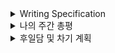 <details>
<summary>Writing Specification</summary>
<div markdown="1">

>Date : 22.01.28
>
>강좌 분류 : None
>
>>강좌 번호 : None
>>
>>제목 : None

</div>
</details>

<details>
<summary>나의 주간 총평</summary>
<div markdown="1">

슬슬 시스템이 자리 잡아감에 따라 개개인마다의 장점과 개성이 드러난 케이스들을 확인할 수 있었다.

이번 주는 내가 모더레이터였으므로, 지난 주의 회고와 목표를 잘 이행했는지 짤막하게 점검하는 시간을 가져보자.

-=-=-=-=-=-=-=-=-=-=-=-=-=-=-=-=-=-=-=-=-=-=-=-=-=-=-=-=-=-=-=-=-=-=-=-=-=-=-=-=-=-=-=-=-=-=-=-=-=-=-

<details>
<summary>지난 주 회고 및 목표 이행 피드백</summary>
<div markdown="1">

1. 잘.좋.게

> **Github에 공부한 것을 정리**

이 부분은 이번 주도 나름 잘 진행했다고 여겨진다.

다만 아쉬운 것은 Pytorch 강의라고 정리를 세밀하게 못한 부분이 보였다.

코딩이라고 쉬이 넘어갈 수 있는 부분은 아니니, **다른 캠퍼분들의 정리를 참고하여 나의 정리 포맷을 찾아보자.**

> **계획을 세워 공부하고 조원들과 상호 피드백**

역시 잘 진행되었다. 후술하겠지만 다른 쪽에서도 이 부분만큼은 발전이 있었다고 생각한다.

다만 다른 캠퍼분들의 피드백 분포에 의하면, 강의 정리 내용에 대한 피드백보다는 경험담에 대한 피드백이 많았다.

~~내 경험담이 또 맛집이긴 한데,~~ 사실 경험담은 강의 내용을 이해할 때 도움이 됬으면 싶어 적어 놓은 것이다.

> ??? : 사실 강의 정리 내용 피드백이 들어오면 너무 기쁠 것 같아요. 그래서 제 친구 부앵이를 데려왔ㅇ...

내 강의 정리 내용이 그만큼 **가독성이 떨어지고 읽기 힘든** 정리라고도 이해할 수 있는 상황이다.
> **절대 다른 캠퍼분들의 피드백이 잘못되었다고 생각하지 않는다.**
> 
> 그런 이야기가 아니라, 보다 강의 정리 내용이 돋보이게 작성할 것이란 의미이다.

내가 작성한 **강의 정리 내용에 대한 피드백이 더 들어올 수 있도록, 더 강의 내용 정리에 힘을 쓰겠다.**

2. 잘.아.부
   
> **계획 완수 실패 문제**

사실 이건 좀 심각했다. 계획 이행률이 50~70% 사이를 도는 상황이다.

어우.. 데이터는 거짓말을 하지 않으니 내가 문제다.

**목표를 세울 때 하루 하루의 목표를 조금 더 방어적으로 세우고, 공부할 기간을 늘리는 방법을 적용해볼 것이다.**

> **개인 공부 미진 부분 해결**

확률과 통계는 나름 열심히 정리해봤는데, 문제는 RNN이었다.

이건 내 문제다. RNN 역전파를 아직도 완벽히 이해하지 못했다.

**흠.. 설 연휴를 잘 활용해봐야겠다.**

3. 도.시.

**Github 외 블로그 개설, 정리**

정말 최고의 판단이었다. 수식입력, 링크 걸기 모든게 너무 편한 Notion!!!!!!!

거기에 더해, Daily draft를 Github에 남기고 최종 정리는 Notion을 활용하는 식으로 작성하니까

매일의 작업 소요도 훨씬 줄어들고 편했다.

**그 반동으로 Github는 부실하니 캠퍼분들께는 Notion을 더 읽도록 말씀드리면 될 것 같다.**

물론.. 개인 재량이긴 한데... 거긴 내가 **잘못 적어둔 내용**도 수정이 되니까.. 꼭 확인좀 ㅠㅠ..

**캠퍼분들과의 보다 더 적극적인 피드백**

아... 열심히 해보았고, 개선이 되었음은 느꼈으나, 과정상, 내용상의 문제는 조금 부족했다.

특히 오늘 주영님을 지각하게 만든 것을 다시는 재발하지 않도록 피드백을 드리는 시간을 주의하도록 하겠다.

> 별개로 데일리 스크럼에 아직 안 온 사람이 있으면 슬랙에 불러보도록 하겠다.

</div>
</details>

-=-=-=-=-=-=-=-=-=-=-=-=-=-=-=-=-=-=-=-=-=-=-=-=-=-=-=-=-=-=-=-=-=-=-=-=-=-=-=-=-=-=-=-=-=-=-=-=-=-=-

이제 이번 주 정리이다.

1. 잘했던 것, 좋았던 것, 계속할 것

> 1. Github에 공부한 것을 정리 + 적극적인 피드백
> 
> 매일 공부하면서 느낀 것들을 포괄적으로 기록하고 피드백하기에 이르렀음.
>
>> 조원들의 기록을 확인하고 토론해보는 시간을 가질 수 있어서 유의미함.
>
> 2. 매주 월요일 별도 학습 플랜 설계 
> 
> 이번주는 ResNet을 직접 구현하는 것이다.
> 
>> 높게 평가하는 것은, 우리끼리 스스로 제안해서 진행시켰다는 점. 

2. 잘못했던 것, 아쉬운 것, 부족한 것과 그 개선 방향
   
> 1. 지키지 못한 계획과 그 후속처리
> 
> 아직도 계획을 완수 실패하는 경우가 발생하였음.
> 
> 실현 가능한 계획을 세우고 철저히 엄수하는 것에서 부족함을 느낌
> 
>> 단위 목표를 더 방어적으로 설계, 최종 목표에 도달하기 위해 할당 시간량을 늘리기로 결정.
>
> 2. 개인 목표 미진 부분 보완
> 
> 일부 목표가 아직 미완임.
> 
>> 사실 해결 방안은 빨리 보완하는 것임. Notion에 작성 예정

3. 도전할 것, 시도할 것
   
> 도전할 것 : 매주 월요일, 캠퍼분들과의 챌린지 시작
>
> 월요일 피어세션은 특별한 것이 진행되지 않음(강의도 안 들었고, 특별히 할 이야기가 없음.)
> 
>> 그래서 주말동안 할 수 있는 챌린지를 정해서 해보도록 하였음.
>>
>> 많은 시행 착오가 예상됨. 그럼에도 트라이하는 거지.
>
> 시도할 것 : 더더더더더 적극적인 피드백
> 
>> 팀원이 쓴 글을 더 자세히 정성 담아 읽고, 객관적으로 더 생각해서 피드백해주기를 더 해보자.
>>
>> 지난주에 말한 큰 도전이, 드디어 성과를 보이고 있음.

4. 키워드, 알게된 것, 느낀 점

> 키워드
>> Pytorch
>> 
>> Implementation
>>
>> Tensorboard
>>
>> Weight and Bias
>>
>> Ray

> 알게된 것
>> 남의 논문을 구현하면 실력이 오른다.

> 느낀 점
>> 나의 부족함을 딛고 일어날 것.
>> 
>> 현실에 자만하지 말 것. 현실에 갇힌 것 같다면, 주변의 피드백을 요구한다.

5. 의견 공유 후 느낀 점

> 추후 스페셜 피어 세션, 피어 세션을 진행한 이후 작성할 예정


</div>
</details>

<details>
<summary>후일담 및 차기 계획</summary>
<div markdown="1">

이번 주 주말, 드디어 본가로 돌아온다.

학교 코로나가 리얼 헬이고, 마지막 프로젝트 보수를 위해 남았는데 시스템이 언제 재개될지 모르는 상황이라

그냥 본가에 내려와서 있다가 주말에 한 번 들르기로 했다.

아.. 그러다보니 바쁠 예정이라 첫 챌린지에 쓸 시간을 아끼긴 해야 하니, 설연휴 바쁘게 돌 것 같다.

어제 말한 차기 계획 타당성을 검토해보았다.

계획을 안 말해서 몰랐을 것인데, **한글과 영어로 강의 내용을 정리**한 후에

**내가 다녔던 연구실 사람들과 역으로 피드백**을 하고 그 결과를 다시 한글로 정리하는 계획이었다.

내가 다녔던 연구실에 있었던 랩 맴버들은 전부 유능한 사람들이었다.

그들의 피드백은 분명히 도움이 되는 상황이라고 자신할 수 있다.

그런데 지금 부스트캠프에 소요되는 인력이 너무 많아서 그렇게 작업하기엔 부담스러운 상황이다.

당분간은 미루고, 사용 가능한, 가장 중요한 순간에 한 번 필살기로 사용해볼 계획이다.

차기 계획

1. ResNet 구현

2. 이사 마무리 짓기

</div>
</details>


